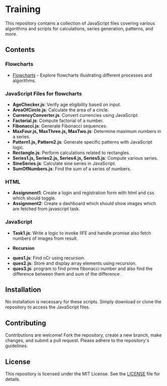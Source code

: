# Training

This repository contains a collection of JavaScript files covering various algorithms and scripts for calculations, series generation, patterns, and more.

## Contents

### Flowcharts

- [Flowcharts](/flowcharts) - Explore flowcharts illustrating different processes and algorithms.

### JavaScript Files for flowcharts

- **AgeChecker.js**: Verify age eligibility based on input.
- **AreaOfCircle.js**: Calculate the area of a circle.
- **CurrencyConverter.js**: Convert currencies using JavaScript.
- **Factorial.js**: Compute factorial of a number.
- **Fibonacci.js**: Generate Fibonacci sequences.
- **MaxFour.js, MaxThree.js, MaxTwo.js**: Determine maximum numbers in a series.
- **Pattern1.js, Pattern2.js**: Generate specific patterns with JavaScript logic.
- **Rectangle.js**: Perform calculations related to rectangles.
- **Series1.js, Series2.js, Series4.js, Series5.js**: Compute various series.
- **SineSeries.js**: Calculate sine series in JavaScript.
- **SumOfNumbers.js**: Find the sum of a series of numbers.

### HTML

- **Assignment1**: Create a login and registration form with html and css which should toggle.
- **Assignment2**: Create a dashboard which should show images which are fetched from javascript task.

### JavaScript

- **Task1.js**: Write a logic to invoke IIFE and handle promise also fetch numbers of images from result.

+ **Recursion**

- **ques1.js**: Find nCr using recursion.
- **ques2.js**: Store and display array elements using recursion.
- **ques3.js**: program to find prime fibonacci number and also find the difference between them and sum of the difference .

## Installation

No installation is necessary for these scripts. Simply download or clone the repository to access the JavaScript files.

## Contributing

Contributions are welcome! Fork the repository, create a new branch, make changes, and submit a pull request. Please adhere to the repository's guidelines.

## License

This repository is licensed under the MIT License. See the [LICENSE](/LICENSE) file for details.
